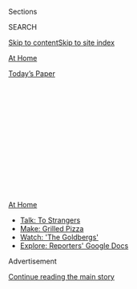 <div id="app">

<div>

<div>

<div>

<div class="NYTAppHideMasthead css-1q2w90k e1suatyy0">

<div class="section css-ui9rw0 e1suatyy2">

<div class="css-eph4ug er09x8g0">

<div class="css-6n7j50">

</div>

<span class="css-1dv1kvn">Sections</span>

<div class="css-10488qs">

<span class="css-1dv1kvn">SEARCH</span>

</div>

[Skip to content](#site-content)[Skip to site index](#site-index)

</div>

<div id="masthead-section-label" class="css-1wr3we4 eaxe0e00">

[At
Home](https://www.nytimes.com/spotlight/at-home)

</div>

<div class="css-10698na e1huz5gh0">

</div>

</div>

<div id="masthead-bar-one" class="section hasLinks css-15hmgas e1csuq9d3">

<div class="css-uqyvli e1csuq9d0">

</div>

<div class="css-1uqjmks e1csuq9d1">

</div>

<div class="css-9e9ivx">

[](https://myaccount.nytimes.com/auth/login?response_type=cookie&client_id=vi)

</div>

<div class="css-1bvtpon e1csuq9d2">

[Today’s
Paper](https://www.nytimes.com/section/todayspaper)

</div>

</div>

</div>

</div>

<div data-aria-hidden="false">

<div id="site-content" data-role="main">

<div>

<div class="css-1aor85t" style="opacity:0.000000001;z-index:-1;visibility:hidden">

<div class="css-1hqnpie">

<div class="css-epjblv">

<span class="css-17xtcya">[At
Home](/spotlight/at-home)</span><span class="css-x15j1o">|</span><span class="css-fwqvlz">How
Can We Be of
Service?</span>

</div>

<div class="css-k008qs">

<div class="css-1iwv8en">

<span class="css-18z7m18"></span>

<div>

</div>

</div>

<span class="css-1n6z4y">https://nyti.ms/2CKqEtM</span>

<div class="css-1705lsu">

<div class="css-4xjgmj">

<div class="css-4skfbu" data-role="toolbar" data-aria-label="Social Media Share buttons, Save button, and Comments Panel with current comment count" data-testid="share-tools">

  - 
  - 
  - 
  - 
    
    <div class="css-6n7j50">
    
    </div>

  - 

</div>

</div>

</div>

</div>

</div>

</div>

<div id="NYT_TOP_BANNER_REGION" class="css-13pd83m">

<div>

<div id="maps-athome-menu" class="section interactive-content interactive-size-medium css-1edisqu">

<div class="css-17ih8de interactive-body">

<div class="at-home-nav__innerContainer">

<div class="at-home-nav__title">

[At
Home](https://www.nytimes.com/spotlight/at-home?action=click&pgtype=Article&state=default&region=TOP_BANNER&context=at_home_menu)

</div>

  - [Talk: To
    Strangers](https://www.nytimes.com/2020/08/03/well/family/the-benefits-of-talking-to-strangers.html?action=click&pgtype=Article&state=default&region=TOP_BANNER&context=at_home_menu)
  - [Make: Grilled
    Pizza](https://www.nytimes.com/2020/08/01/at-home/coronavirus-make-pizza-on-a-grill.html?action=click&pgtype=Article&state=default&region=TOP_BANNER&context=at_home_menu)
  - [Watch: 'The
    Goldbergs'](https://www.nytimes.com/2020/07/31/arts/television/goldbergs-abc-stream.html?action=click&pgtype=Article&state=default&region=TOP_BANNER&context=at_home_menu)
  - [Explore: Reporters' Google
    Docs](https://www.nytimes.com/interactive/2020/at-home/even-more-reporters-editors-diaries-lists-recommendations.html?action=click&pgtype=Article&state=default&region=TOP_BANNER&context=at_home_menu)

</div>

</div>

</div>

</div>

</div>

<div id="top-wrapper" class="css-1sy8kpn">

<div id="top-slug" class="css-l9onyx">

Advertisement

</div>

[Continue reading the main
story](#after-top)

<div class="ad top-wrapper" style="text-align:center;height:100%;display:block;min-height:250px">

<div id="top" class="place-ad" data-position="top" data-size-key="top">

</div>

</div>

<div id="after-top">

</div>

</div>

<div>

<div id="sponsor-wrapper" class="css-1hyfx7x">

<div id="sponsor-slug" class="css-19vbshk">

Supported by

</div>

[Continue reading the main
story](#after-sponsor)

<div id="sponsor" class="ad sponsor-wrapper" style="text-align:center;height:100%;display:block">

</div>

<div id="after-sponsor">

</div>

</div>

<div class="css-186x18t">

At Home Newsletter

</div>

<div class="css-1vkm6nb ehdk2mb0">

# How Can We Be of Service?

</div>

We know you have questions about how to manage life at home, life with
family, with roommates, all alone, especially as the summer stretches
onward toward September’s call.

<div class="css-79elbk" data-testid="photoviewer-wrapper">

<div class="css-z3e15g" data-testid="photoviewer-wrapper-hidden">

</div>

<div class="css-1a48zt4 ehw59r15" data-testid="photoviewer-children">

![<span class="css-16f3y1r e13ogyst0" data-aria-hidden="true">The warm
custard filling in this tomato tart is seasoned with fresh basil and
oregano.</span><span class="css-cnj6d5 e1z0qqy90" itemprop="copyrightHolder"><span class="css-1ly73wi e1tej78p0">Credit...</span><span><span>Bryan
Gardner for The New York Times. Food Stylist: Barrett
Washburne.</span></span></span>](https://static01.nyt.com/images/2020/07/22/dining/17Tart/merlin_174651783_e9bdded5-e946-4246-bed2-dd5de7ae71f0-articleLarge.jpg?quality=75&auto=webp&disable=upscale)

</div>

</div>

<div class="css-18e8msd">

<div class="css-vp77d3 epjyd6m0">

<div class="css-hus3qt ey68jwv0" data-aria-hidden="true">

[![Sam
Sifton](https://static01.nyt.com/images/2018/06/21/multimedia/author-sam-sifton/author-sam-sifton-thumbLarge.png
"Sam Sifton")](https://www.nytimes.com/by/sam-sifton)

</div>

<div class="css-1baulvz">

By [<span class="css-1baulvz last-byline" itemprop="name">Sam
Sifton</span>](https://www.nytimes.com/by/sam-sifton)

</div>

</div>

  - 
    
    <div class="css-ld3wwf e16638kd2">
    
    July 17,
    2020
    
    </div>

  - 
    
    <div class="css-4xjgmj">
    
    <div class="css-d8bdto" data-role="toolbar" data-aria-label="Social Media Share buttons, Save button, and Comments Panel with current comment count" data-testid="share-tools">
    
      - 
      - 
      - 
      - 
        
        <div class="css-6n7j50">
        
        </div>
    
      - 
    
    </div>
    
    </div>

</div>

</div>

<div class="section meteredContent css-1r7ky0e" name="articleBody" itemprop="articleBody">

<div class="css-1fanzo5 StoryBodyCompanionColumn">

<div class="css-53u6y8">

Welcome. Here’s all any of us have been talking about these days on our
calls and video calls, on Slack, in texts and in emails sent too early
in the morning or way too late at night: *What happens when it’s Fall?*

As a corollary: What happens when school starts or it doesn’t, or it
kind of does, or halfway does? What happens when September rolls around
and we’re still out of work? Or when October comes and we’re still
working from a desk in the corner of the bedroom or basement and it’s
dark when you log on and dark a million hours later, when you log off?
What happens when we’re still commuting to workplaces brought back too
soon or too late, to essential jobs that are hard, were harder, that may
become more difficult yet again, when the weather changes, if the
coronavirus flares once more? What happens on Thanksgiving?

And we know it’s not just us, as we work to find ways to make life at
home during the pandemic a little fuller, more cultured, a tiny bit
easier. We know you have questions as well, about how to manage life at
home, life with family, with roommates, all alone, especially as the
summer stretches onward toward September’s call.

\[*Like this newsletter?* [*Sign
up*](https://www.nytimes.com/newsletters/at-home) *to receive it in your
inbox.*\]

Will you share those questions with us? Simply write
<athome@nytimes.com> and tell us: Here’s what I want to know about life
at home as we head into autumn. Here’s what I need help with, at home.
Here’s my chief area of concern.

</div>

</div>

<div class="css-1fanzo5 StoryBodyCompanionColumn">

<div class="css-53u6y8">

We want to be of service. [How can we help](mailto:athome@nytimes.com)?
We’ll read every word.

Afterward, you can seek respite in music — say, Sufjan Stevens singing
“[Futile Devices](https://www.youtube.com/watch?v=x2dNTjE6ItI)” on
WNYC back in 2011? You can relax into a book. I’m revisiting Colson
Whitehead’s “[Sag
Harbor](https://www.penguinrandomhouse.com/books/189755/sag-harbor-by-colson-whitehead/)”
right now, as I do each summer. You might bake a [blackberry corn
cobbler](https://cooking.nytimes.com/recipes/1020329-blackberry-corn-cobbler).
Or browse the [Instagram feeds of global street
photographers](https://www.nytimes.com/2020/07/15/arts/design/art-accounts-instagram.html)
our critic Will Heinrich admires.

And come visit [At Home](http://www.nytimes.com/athome), where we make
recommendations like that every day, where we seek to be helpful to you
during a difficult time in our world. It’s a library of diversion, of
household knowledge, of suggestions for how to live a little better,
despite all. More of those ideas follow below.

And let us know [what you
think](https://nyt.qualtrics.com/jfe/form/SV_e9cKGVFtci4CObz)\!

-----

## How to pass the time.

</div>

</div>

<div class="css-79elbk" data-testid="photoviewer-wrapper">

<div class="css-z3e15g" data-testid="photoviewer-wrapper-hidden">

</div>

<div class="css-1a48zt4 ehw59r15" data-testid="photoviewer-children">

![<span class="css-cnj6d5 e1z0qqy90" itemprop="copyrightHolder"><span class="css-1ly73wi e1tej78p0">Credit...</span><span>Nick
Little</span></span>](https://static01.nyt.com/images/2020/07/21/autossell/bribery/bribery-articleLarge.jpg?quality=75&auto=webp&disable=upscale)

</div>

</div>

<div class="css-1fanzo5 StoryBodyCompanionColumn">

<div class="css-53u6y8">

  - So many plans have had to be canceled in the last few months, but
    Jancee Dunn realized she could help her kids through it by [making a
    big deal of the things
    they](https://www.nytimes.com/2020/07/17/parenting/kid-activities-summer.html)[*can*](https://www.nytimes.com/2020/07/17/parenting/kid-activities-summer.html)[do](https://www.nytimes.com/2020/07/17/parenting/kid-activities-summer.html).
    She dug in on her methods, which the child psychologist, Tamar
    Kahane, Ph.D., says can be a “wonderful antidote to all of the
    disappointments, disruptions and lack of agency we’re all feeling.”

  - Our culture writers got together and came up with [seven things you
    should do this
    weekend](https://www.nytimes.com/2020/07/16/arts/things-to-do-weekend-coronavirus.html).
    Among the offerings? Streaming Silvia González S.’s brilliant play,
    “Boxcar.”

  - [This week’s
    playlist](https://www.nytimes.com/2020/07/17/arts/music/playlist-drake-dj-khaled-mariah-carey.html)
    includes a new track from DJ Khaled and Drake. Jon Caramanica
    believes there will be more to come from the latter, saying “When he
    raps like this, with a stream of boastfulness, it’s often an
    ego-clearing amuse bouche for a more ambitious release to follow.”
    Once you get through those newer offerings, take a journey through a
    list of [15 songs you probably don’t
    know](https://www.nytimes.com/2020/07/15/arts/music/pop-hip-hop-samples.html)
    that will sound awfully
familiar.

-----

## What to watch.

</div>

</div>

<div class="css-79elbk" data-testid="photoviewer-wrapper">

<div class="css-z3e15g" data-testid="photoviewer-wrapper-hidden">

</div>

<div class="css-1a48zt4 ehw59r15" data-testid="photoviewer-children">

<div class="css-1xdhyk6 erfvjey0">

<span class="css-1ly73wi e1tej78p0">Image</span>

<div class="css-zjzyr8">

<div data-testid="lazyimage-container" style="height:257.77777777777777px">

</div>

</div>

</div>

<span class="css-16f3y1r e13ogyst0" data-aria-hidden="true">Clockwise
from top left, scenes from “When Marnie Was There,” “Kiki’s Delivery
Service,” “Ponyo” and “Howl’s Moving
Castle.”</span><span class="css-cnj6d5 e1z0qqy90" itemprop="copyrightHolder"><span class="css-1ly73wi e1tej78p0">Credit...</span><span>Photographs
via Studio Ghibli/ Gkids</span></span>

</div>

</div>

<div class="css-1fanzo5 StoryBodyCompanionColumn">

<div class="css-53u6y8">

  - Among the more intriguing options on HBO Max is a huge selection of
    films from Studio Ghibli, including classics like “Spirited Away,”
    “My Neighbor Totoro” and “Princess Mononoke.” Nancy Coleman took
    to
    [Twitter](https://twitter.com/nancylcoleman/status/1283785775721721857)
    to perfectly sum up [her exploration of those
    offerings](https://www.nytimes.com/2020/07/16/movies/studio-ghibli-hbo-max.html):
    
    *“There are TWENTY-ONE whole Studio Ghibli movies to stream on HBO
    Max. That’s a lot of Ghibli. So for you, dear reader, and definitely
    not just for my own personal fun, I inhaled a bunch of them and made
    you a road map.”*

  - As always, Margaret Lyons broke down [what you should watch this
    weekend](https://www.nytimes.com/2020/07/16/arts/television/hannibal-buress-my-cat-from-hell.html),
    based on how much time you have at your disposal. If you have an
    hour and like comedy, she recommends the new special “Hannibal
    Burress: Miami Nights.” She says Burress “has the best command of
    detail of any comedian working today, and his new special, available
    free, is a knockout.”

  - In the latest installment of our “[Anatomy of a
    Scene](https://www.nytimes.com/2020/07/17/movies/the-old-guard-clip.html)”
    series, we asked Gina Prince-Bythewood, the director of “The Old
    Guard,” to break down an action sequence featuring Charlize Theron
    and KiKi Layne. “For women, the tell of whether they are athletic or
    not is a punch,” Prince-Bythewood said when discussing the scene’s
    fight choreography. “If you can throw a punch, we’re going to
    believe that you’re a
fighter.”

-----

</div>

</div>

<div class="css-1fanzo5 StoryBodyCompanionColumn">

<div class="css-53u6y8">

## What to eat.

</div>

</div>

<div class="css-79elbk" data-testid="photoviewer-wrapper">

<div class="css-z3e15g" data-testid="photoviewer-wrapper-hidden">

</div>

<div class="css-1a48zt4 ehw59r15" data-testid="photoviewer-children">

<div class="css-1xdhyk6 erfvjey0">

<span class="css-1ly73wi e1tej78p0">Image</span>

<div class="css-zjzyr8">

<div data-testid="lazyimage-container" style="height:257.77777777777777px">

</div>

</div>

</div>

<span class="css-16f3y1r e13ogyst0" data-aria-hidden="true">Any short
pasta, like radiatori, can be used in this dish. Most of the sauce’s
character comes from burnished peppers and garlic
cloves.</span><span class="css-cnj6d5 e1z0qqy90" itemprop="copyrightHolder"><span class="css-1ly73wi e1tej78p0">Credit...</span><span>Julia
Gartland for The New York Times (Photography and Styling)</span></span>

</div>

</div>

<div class="css-1fanzo5 StoryBodyCompanionColumn">

<div class="css-53u6y8">

  - Melissa Clark is back with a recipe for [creamy
    tomatoes](https://www.nytimes.com/2020/07/15/dining/cheesy-tomatoes-recipe.html)
    that is so good you won’t want to share. But if you’re feeling
    generous, you could try her [vegetable-rich
    pasta](https://www.nytimes.com/2020/07/17/dining/caramelized-pepper-pasta-recipe.html)
    (above) that features caramelized peppers that you won’t soon
    forget.

  - Vallery Lomas’s recipe for an [heirloom tomato
    tart](https://www.nytimes.com/2020/07/17/dining/heirloom-tomato-tart-recipe.html)
    (above) is not all that complicated but is absolutely packed with
    flavor.

  - And while we’ve all changed our eating habits some in recent months,
    Michael Snyder unpacked the history to show that [this isn’t the
    first time a pandemic has changed how we
    eat](https://www.nytimes.com/2020/07/16/t-magazine/eating-food-during-plague.html).

-----

### Like what you see?

You can always find much more to read, watch and do every day on [At
Home](https://www.nytimes.com/spotlight/at-home). And you can email us:
<athome@nytimes.com>.

</div>

</div>

<div>

</div>

</div>

<div>

</div>

<div>

</div>

<div>

</div>

<div>

<div id="bottom-wrapper" class="css-1ede5it">

<div id="bottom-slug" class="css-l9onyx">

Advertisement

</div>

[Continue reading the main
story](#after-bottom)

<div id="bottom" class="ad bottom-wrapper" style="text-align:center;height:100%;display:block;min-height:90px">

</div>

<div id="after-bottom">

</div>

</div>

</div>

</div>

</div>

## Site Index

<div>

</div>

## Site Information Navigation

  - [© <span>2020</span> <span>The New York Times
    Company</span>](https://help.nytimes.com/hc/en-us/articles/115014792127-Copyright-notice)

<!-- end list -->

  - [NYTCo](https://www.nytco.com/)
  - [Contact
    Us](https://help.nytimes.com/hc/en-us/articles/115015385887-Contact-Us)
  - [Work with us](https://www.nytco.com/careers/)
  - [Advertise](https://nytmediakit.com/)
  - [T Brand Studio](http://www.tbrandstudio.com/)
  - [Your Ad
    Choices](https://www.nytimes.com/privacy/cookie-policy#how-do-i-manage-trackers)
  - [Privacy](https://www.nytimes.com/privacy)
  - [Terms of
    Service](https://help.nytimes.com/hc/en-us/articles/115014893428-Terms-of-service)
  - [Terms of
    Sale](https://help.nytimes.com/hc/en-us/articles/115014893968-Terms-of-sale)
  - [Site
    Map](https://spiderbites.nytimes.com)
  - [Help](https://help.nytimes.com/hc/en-us)
  - [Subscriptions](https://www.nytimes.com/subscription?campaignId=37WXW)

</div>

</div>

</div>

</div>
